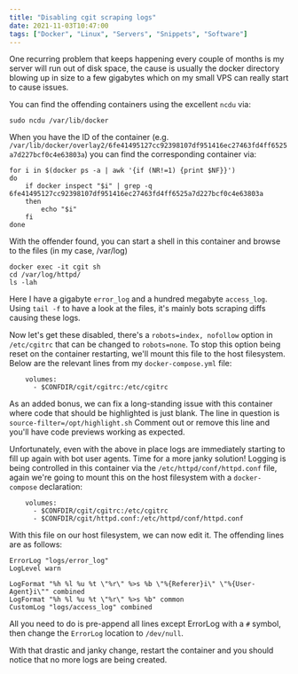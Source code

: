 ```yaml
---
title: "Disabling cgit scraping logs"
date: 2021-11-03T10:47:00
tags: ["Docker", "Linux", "Servers", "Snippets", "Software"]
---
```


One recurring problem that keeps happening every couple of months is my server will run out of disk space, the cause is usually the docker directory blowing up in size to a few gigabytes which on my small VPS can really start to cause issues.

You can find the offending containers using the excellent `ncdu` via:
```
sudo ncdu /var/lib/docker
```

When you have the ID of the container (e.g. `/var/lib/docker/overlay2/6fe41495127cc92398107df951416ec27463fd4ff6525a7d227bcf0c4e63803a`) you can find the corresponding container via:
```
for i in $(docker ps -a | awk '{if (NR!=1) {print $NF}}')
do
	if docker inspect "$i" | grep -q 6fe41495127cc92398107df951416ec27463fd4ff6525a7d227bcf0c4e63803a 
	then
		echo "$i"
	fi
done
```

With the offender found, you can start a shell in this container and browse to the files (in my case, /var/log)
```
docker exec -it cgit sh
cd /var/log/httpd/
ls -lah
```

Here I have a gigabyte `error_log` and a hundred megabyte `access_log`. Using `tail -f` to have a look at the files, it's mainly bots scraping diffs causing these logs.

Now let's get these disabled, there's a `robots=index, nofollow` option in `/etc/cgitrc` that can be changed to `robots=none`. To stop this option being reset on the container restarting, we'll mount this file to the host filesystem. Below are the relevant lines from my `docker-compose.yml` file:
```
    volumes:
      - $CONFDIR/cgit/cgitrc:/etc/cgitrc
```

As an added bonus, we can fix a long-standing issue with this container where code that should be highlighted is just blank. The line in question is `source-filter=/opt/highlight.sh` Comment out or remove this line and you'll have code previews working as expected.

Unfortunately, even with the above in place logs are immediately starting to fill up again with bot user agents. Time for a more janky solution! Logging is being controlled in this container via the `/etc/httpd/conf/httpd.conf` file, again we're going to mount this on the host filesystem with a `docker-compose` declaration:

```
    volumes:
      - $CONFDIR/cgit/cgitrc:/etc/cgitrc
      - $CONFDIR/cgit/httpd.conf:/etc/httpd/conf/httpd.conf
```

With this file on our host filesystem, we can now edit it. The offending lines are as follows:
```
ErrorLog "logs/error_log"
LogLevel warn

LogFormat "%h %l %u %t \"%r\" %>s %b \"%{Referer}i\" \"%{User-Agent}i\"" combined
LogFormat "%h %l %u %t \"%r\" %>s %b" common
CustomLog "logs/access_log" combined
```

All you need to do is pre-append all lines except ErrorLog with a `#` symbol, then change the `ErrorLog` location to `/dev/null`.

With that drastic and janky change, restart the container and you should notice that no more logs are being created.